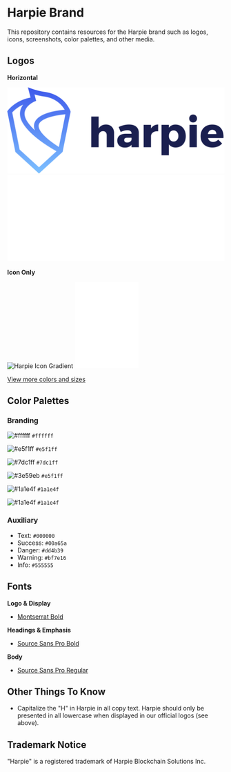# Harpie Brand

This repository contains resources for the Harpie brand such as logos, icons, screenshots, color palettes, and other media.

## Logos

**Horizontal**

<img src="/logo/Harpie-Logo@2x.png" alt="Harpie Logo Horizontal" height="200" />
<img src="/logo/Harpie-Logo-White@2x.png" alt="Harpie Logo Horizontal" height="200" />

**Icon Only**

<img src="/icons/Harpie-Icone@2x.png" alt="Harpie Icon Gradient" height="200" />
<img src="/icons/Harpie-Icon-White@2x.png" alt="Harpie Icon Flat" height="200" />

[View more colors and sizes](/icons)

## Color Palettes

### Branding

![#ffffff](https://via.placeholder.com/25/ffffff/000000?text=+) `#ffffff`
 
![#e5f1ff](https://via.placeholder.com/25/e5f1ff/000000?text=+) `#e5f1ff`

![#7dc1ff](https://via.placeholder.com/25/7dc1ff/000000?text=+) `#7dc1ff`
 
![#3e59eb](https://via.placeholder.com/25/3e59eb/000000?text=+) `#e5f1ff`

![#1a1e4f](https://via.placeholder.com/25/1a1e4f/000000?text=+) `#1a1e4f`

![#1a1e4f](https://via.placeholder.com/25/1a1e4f/000000?text=+) `#1a1e4f`

### Auxiliary

- Text: `#000000`
- Success: `#00a65a`
- Danger: `#dd4b39`
- Warning: `#bf7e16`
- Info: `#555555`

## Fonts

**Logo & Display**

- [Montserrat Bold](https://fonts.google.com/specimen/Montserrat)

**Headings & Emphasis**

- [Source Sans Pro Bold](https://fonts.google.com/specimen/Source+Sans+Pro)

**Body** 

- [Source Sans Pro Regular](https://fonts.google.com/specimen/Source+Sans+Pro)

## Other Things To Know

- Capitalize the "H" in Harpie in all copy text. Harpie should only be presented in all lowercase when displayed in our official logos (see above).

## Trademark Notice

"Harpie" is a registered trademark of Harpie Blockchain Solutions Inc.

